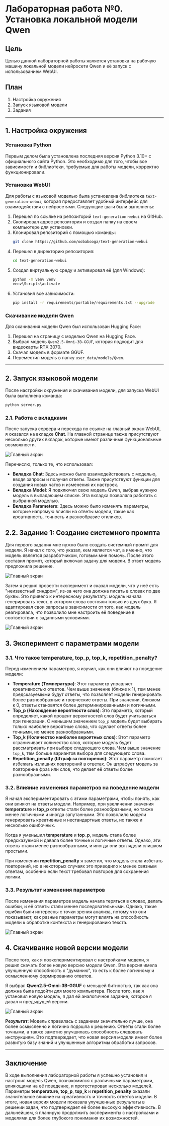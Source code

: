 # Лабораторная работа №0. Установка локальной модели Qwen

## Цель
Целью данной лабораторной работы является установка на рабочую машину локальной модели нейросети Qwen и её запуск с использованием WebUI.

## План
1. Настройка окружения
2. Запуск языковой модели
3. Задания

---

## 1. Настройка окружения

### Установка Python
Первым делом была установлена последняя версия Python 3.10+ с официального сайта Python. Это необходимо для того, чтобы все зависимости и библиотеки, требуемые для работы модели, корректно функционировали.

### Установка WebUI
Для работы с языковой моделью была установлена библиотека `text-generation-webui`, которая предоставляет удобный интерфейс для взаимодействия с нейросетями. Следующие шаги были выполнены:

1. Перешел по ссылке на репозиторий `text-generation-webui` на GitHub.
2. Скопировал адрес репозитория и создал папку на своем компьютере для установки.
3. Клонировал репозиторий с помощью команды:
    ```bash
    git clone https://github.com/oobabooga/text-generation-webui
    ```
4. Перешел в директорию репозитория:
    ```bash
    cd text-generation-webui
    ```
5. Создал виртуальную среду и активировал её (для Windows):
    ```bash
    python -m venv venv
    venv\Scripts\activate
    ```
6. Установил все зависимости:
    ```bash
    pip install -r requirements/portable/requirements.txt --upgrade
    ```

### Скачивание модели Qwen
Для скачивания модели Qwen был использован Hugging Face:

1. Перешел на страницу с моделью Qwen на Hugging Face.
2. Выбрал модель `Qwen2.5-Omni-3B-GGUF`, которая подходит для видеокарты RTX 3070.
3. Скачал модель в формате GGUF.
4. Переместил модель в папку `user_data/models/Qwen`.

---

## 2. Запуск языковой модели

После настройки окружения и скачивания модели, для запуска WebUI была выполнена команда:
```bash
python server.py
```

### 2.1. Работа с вкладками

После запуска сервера и перехода по ссылке на главный экран WebUI, я оказался на вкладке **Chat**. На главной странице также присутствуют несколько других вкладок, которые имеют различные функциональные возможности.

![Главный экран](Гланый%20экран.png)


Перечислю, только те, что использовал:

- **Вкладка Chat**: Здесь можно было взаимодействовать с моделью, вводя запросы и получая ответы. Также присутствуют функции для создания новых чатов и изменения их настроек.
- **Вкладка Model**: Я подключил свою модель Qwen, выбрав нужную модель в выпадающем списке. Эта вкладка позволяла работать с выбранной моделью.
- **Вкладка Parameters**: Здесь можно было изменять параметры, которые напрямую влияли на ответы модели, такие как креативность, точность и разнообразие откликов.

## 2.2. Задание 1: Создание системного промпта

Для первого задания мне нужно было создать системный промпт для модели. Я начал с того, что указал, кем является чат, а именно, что модель является разработчиком, готовым мне помочь. После этого составил промпт, который включал задачу для модели. В ответ модель предложила решение.

![Главный экран](Промт%201%20обычный.png)

Затем я решил провести эксперимент и сказал модели, что у неё есть "неизвестный синдром", из-за чего она должна писать в словах по две буквы. Это привело к интересному результату: модель начала генерировать текст, в котором слова состояли только из двух букв. Я адаптировал свои запросы в зависимости от того, как модель реагировала, что позволило мне настроить её поведение в соответствии с заданными условиями.

![Главный экран](Промт%202%20необычный.png)

## 3. Эксперимент с параметрами модели

### 3.1. Что такое temperature, top_p, top_k, repetition_penalty?

Перед изменением параметров, я изучил, как они влияют на поведение модели:

- **Temperature (Температура)**: Этот параметр управляет креативностью ответов. Чем выше значение (ближе к 1), тем менее предсказуемыми будут ответы, что позволяет модели генерировать более разнообразные и творческие ответы. При значении, близком к 0, ответы становятся более детерминированными и логичными.
- **Top_p (Нахождение вероятности слов)**: Это параметр, который определяет, какой процент вероятностей слов будет учитываться при генерации. С меньшим значением `top_p` модель будет выбирать только наиболее вероятные слова, что сделает ответы более точными, но менее разнообразными.
- **Top_k (Количество наиболее вероятных слов)**: Этот параметр ограничивает количество слов, которые модель будет рассматривать при выборе следующего слова. Чем выше значение `top_k`, тем больше вариантов выбора для следующего слова.
- **Repetition_penalty (Штраф за повторения)**: Этот параметр помогает избежать излишних повторений в ответах. Он штрафует модель за повторение фраз или слов, что делает её ответы более разнообразными.

### 3.2. Влияние изменения параметров на поведение модели

Я начал экспериментировать с этими параметрами, чтобы понять, как они влияют на ответы модели. Например, при увеличении значения **temperature** и **top_p** ответы стали более разнообразными, но также менее логичными и иногда запутанными. Это позволило модели генерировать креативные и нестандартные ответы, но также и несколько ошибочных.

Когда я уменьшил **temperature** и **top_p**, модель стала более предсказуемой и давала более точные и логичные ответы. Однако, эти ответы стали менее разнообразными, и иногда они выглядели слишком простыми.

При изменении **repetition_penalty** я заметил, что модель стала избегать повторений, но в некоторых случаях это приводило к менее связным ответам, особенно если текст требовал повторов для сохранения логики.

### 3.3. Результат изменения параметров

После изменения параметров модель начала теряться в словах, делать ошибки, и её ответы стали менее последовательными. Однако, такие ошибки были интересны с точки зрения анализа, потому что они показывают, как разные параметры могут влиять на способность модели к обработке контекста и генерированию текста.

![Главный экран](Изменил%20параметры.png)

## 4. Скачивание новой версии модели

После того, как я поэкспериментировал с настройками модели, я решил скачать более новую версию модели Qwen. Эта версия имела улучшенную способность к "думанию", то есть к более логичному и осмысленному формированию ответов.

Я выбрал **Qwen2.5-Omni-3B-GGUF** с меньшей битностью, так как она должна была подойти для моего компьютера. После того, как я установил новую модель, я дал ей аналогичное задание, которое я давал и предыдущей версии.

![Главный экран](Другая%20версия%20разговор.png)

**Результат**: Модель справилась с заданием значительно лучше, она более осмысленно и логично подошла к решению. Ответы стали более точными, а также заметно улучшилась способность следовать инструкциям. Это подтверждает, что новая версия модели имеет более развитую базу знаний и улучшенные алгоритмы обработки запросов.

---

## Заключение

В ходе выполнения лабораторной работы я успешно установил и настроил модель Qwen, познакомился с различными параметрами, влияющими на её поведение, и протестировал несколько моделей. Параметры **temperature**, **top_p**, **top_k** и **repetition_penalty** оказали значительное влияние на креативность и точность ответов модели. В итоге, новая версия модели показала улучшенные результаты в решении задач, что подтверждает её более высокую эффективность. В дальнейшем, я планирую продолжить эксперименты с настройками и моделями для более глубокого понимания их возможностей.